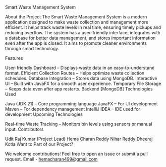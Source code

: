Smart Waste Management System

About the Project
The Smart Waste Management System is a modern application designed to make waste collection and management more efficient. It helps track waste levels in real time, ensuring timely pickups and reducing overflow. The system has a user-friendly interface, integrates with a database for better data management, and stores important information even after the app is closed. It aims to promote cleaner environments through smart technology.

Features

User-friendly Dashboard – Displays waste data in an easy-to-understand format.
Efficient Collection Routes – Helps optimize waste collection schedules.
Database Integration – Stores data using MongoDB.
Interactive UI – Built with JavaFX for a smooth user experience.
Temporary File Storage – Keeps data even after app restarts.
Backend [MongoDB]
Technologies Used

Java (JDK 21) – Core programming language
JavaFX – For UI development
Maven – For dependency management
IntelliJ IDEA – IDE used for development
Upcoming Technologies

Real-time Waste Tracking – Monitors bin levels using sensors or manual input.
Contributors

Udit Raj Kumar (Project Lead)
Hema Charan Reddy
Nihar Reddy
Dheeraj Kotla
Want to Part of our Project?

We welcome contributions! Feel free to open an issue or submit a pull request. Email - hemacharan499@gmail.com
